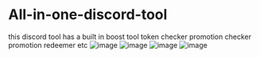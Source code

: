 # All-in-one-discord-tool
this discord tool has a built in boost tool token checker promotion checker promotion redeemer etc
![image](https://github.com/Frxddy96/All-in-one-discord-tool/assets/131455683/82e8a99f-fb5b-4ad4-a70c-fcf51c575adb)
![image](https://github.com/Frxddy96/All-in-one-discord-tool/assets/131455683/b3b71bb8-2ed2-4ae0-a681-6b01ced5be35)
![image](https://github.com/Frxddy96/All-in-one-discord-tool/assets/131455683/435e7d69-6013-4380-9455-a4a85a5bf659)
![image](https://github.com/Frxddy96/All-in-one-discord-tool/assets/131455683/4451ed33-c476-44a6-b3a7-28fa6f30cef2)

